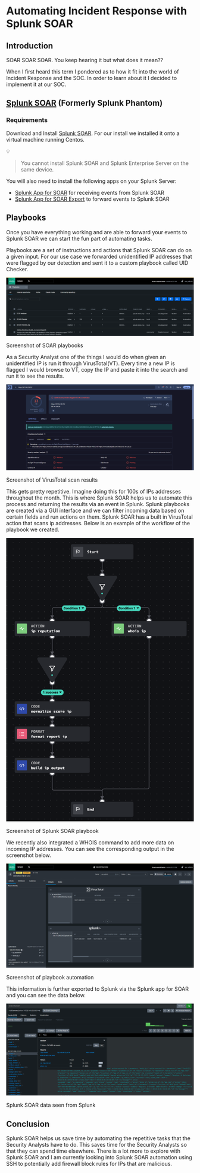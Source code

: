# Automating Incident Response with Splunk SOAR

## Introduction

SOAR SOAR SOAR. You keep hearing it but what does it mean??

When I first heard this term I pondered as to how it fit into the world of Incident Response and the SOC. In order to learn about it I decided to implement it at our SOC.

## [Splunk SOAR](https://www.splunk.com/en_us/products/splunk-security-orchestration-and-automation.html) (Formerly Splunk Phantom)

### Requirements

Download and Install [Splunk SOAR](https://www.splunk.com/en_us/download/soar-free-trial.html?locale=en_us). For our install we installed it onto a virtual machine running Centos.

<aside>
💡

> You cannot install Splunk SOAR and Splunk Enterprise Server on the same device.
> 
</aside>

You will also need to install the following apps on your Splunk Server:

- [Splunk App for SOAR](https://splunkbase.splunk.com/app/6361) for receiving events from Splunk SOAR
- [Splunk App for SOAR Export](https://splunkbase.splunk.com/app/3411) to forward events to Splunk SOAR

## Playbooks

Once you have everything working and are able to forward your events to Splunk SOAR we can start the fun part of automating tasks. 

Playbooks are a set of instructions and actions that Splunk SOAR can do on a given input. For our use case we forwarded unidentified IP addresses that were flagged by our detection and sent it to a custom playbook called UID Checker.

![Screenshot of SOAR playbooks](/assets/soar-playbook.png)

Screenshot of SOAR playbooks

As a Security Analyst one of the things I would do when given an unidentified IP is run it through VirusTotal(VT). Every time a new IP is flagged I would browse to VT, copy the IP and paste it into the search and run it to see the results. 

![Screenshot of VirusTotal scan results](/assets/virustotal.png)

Screenshot of VirusTotal scan results

This gets pretty repetitive. Imagine doing this for 100s of IPs addresses throughout the month. This is where Splunk SOAR helps us to automate this process and returning the results via an event in Splunk. Splunk playbooks are created via a GUI interface and we can filter incoming data based on certain fields and run actions on them. Splunk SOAR has a built in VirusTotal action that scans ip addresses. Below is an example of the workflow of the playbook we created. 

![Screenshot of Splunk SOAR playbook](/assets/soar-playbook-gui.png)

Screenshot of Splunk SOAR playbook

We recently also integrated a WHOIS command to add more data on incoming IP addresses. You can see the corresponding output in the screenshot below.

![Screenshot of playbook automation ](/assets/soar-automation.png)

Screenshot of playbook automation 

This information is further exported to Splunk via the Splunk app for SOAR and you can see the data below.

![Splunk SOAR data seen from Splunk](/assets/soar-data.png)

Splunk SOAR data seen from Splunk

## Conclusion

Splunk SOAR helps us save time by automating the repetitive tasks that the Security Analysts have to do. This saves time for the Security Analysts so that they can spend time elsewhere. There is a lot more to explore with Splunk SOAR and I am currently looking into Splunk SOAR automation using SSH to potentially add firewall block rules for IPs that are malicious.
